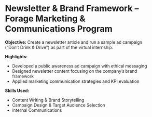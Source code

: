 # Newsletter & Brand Framework – Forage Marketing & Communications Program

**Objective:** Create a newsletter article and run a sample ad campaign (“Don’t Drink & Drive”) as part of the virtual internship.

**Highlights:**
- Developed a public awareness ad campaign with ethical messaging
- Designed newsletter content focusing on the company’s brand framework
- Applied marketing communication strategies and KPI evaluation

**Skills Used:** 
- Content Writing & Brand Storytelling
- Campaign Design & Target Audience Selection
- Internal Communications
